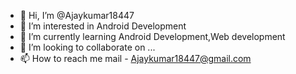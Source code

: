 - 👋 Hi, I’m @Ajaykumar18447
- 👀 I’m interested in Android Development 
- 🌱 I’m currently learning Android Development,Web development
- 💞️ I’m looking to collaborate on ...
- 📫 How to reach me mail - Ajaykumar18447@gmail.com 

<!---
Ajaykumar18447/Ajaykumar18447 is a ✨ special ✨ repository because its `README.md` (this file) appears on your GitHub profile.
You can click the Preview link to take a look at your changes.
--->
